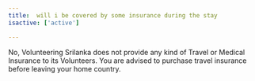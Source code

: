 ```yaml
---
title:  will i be covered by some insurance during the stay
isactive: ['active']

---
```

 No, Volunteering Srilanka does not provide any kind of Travel or Medical Insurance to its Volunteers. You are advised to purchase travel insurance before leaving your home country.